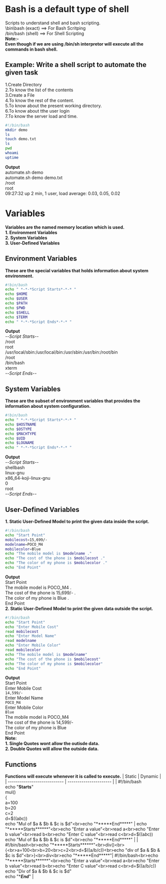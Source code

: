 # Bash is a default type of shell
Scripts to understand shell and bash scripting.<br>
\bin\bash (exact) ==> For Bash Scritping<br>
/bin/bash (shell) ==> For Shell Scripting<br>
**Note:-** <br>
**Even though if we are using /bin/sh interpretor will execute all the commands in bash shell.**
## Example: Write a shell script to automate the given task
1.Create Directory<br>
2.To know the list of the contents<br>
3.Create a File<br>
4.To know the rest of the content.<br>
5.To know about the present working directory.<br>
6.To know about tthe user login<br>
7.To know the server load and time.
```sh
#!/bin/bash
mkdir demo
ls
touch demo.txt
ls
pwd
whoami
uptime
```
**Output**<br>
automate.sh  demo<br>
automate.sh  demo  demo.txt<br>
/root<br>
root<br>
09:27:32 up 2 min,  1 user,  load average: 0.03, 0.05, 0.02

# Variables
  **Variables are the named memory location which is used.** <br>
  **1. Environment Variables**<br>
  **2. System Variables**<br>
  **3. User-Defined Variables**<br>

## Environment Variables
  **These are the special variables that holds information about system environment.** <br>
```sh
#!bin/bash
echo " *-*-*Script Starts*-*-* "
echo $HOME
echo $USER
echo $PATH
echo $PWD
echo $SHELL
echo $TERM
echo " *-*-*Script Ends*-*-* "
```
**Output**<br>
 *-*-*Script Starts*-*-*<br>
/root<br>
root<br>
/usr/local/sbin:/usr/local/bin:/usr/sbin:/usr/bin:/root/bin<br>
/root<br>
/bin/bash<br>
xterm<br>
 *-*-*Script Ends*-*-*
## System Variables
**These are the subset of environment variables that provides the information about system configuration.** <br>
```sh
#!bin/bash
echo " *-*-*Script Starts*-*-* "
echo $HOSTNAME
echo $OSTYPE
echo $MACHTYPE
echo $UID
echo $LOGNAME
echo " *-*-*Script Ends*-*-* "
```
**Output**<br>
 *-*-*Script Starts*-*-*<br>
shellbash<br>
linux-gnu<br>
x86_64-koji-linux-gnu<br>
0<br>
root<br>
 *-*-*Script Ends*-*-*
## User-Defined Variables
**1. Static User-Defined Model to print the given data inside the script.**
```sh
#!/bin/bash
echo "Start Point"
mobilecost=15,699/-
modelname=POCO_M4
mobilecolor=Blue
echo "The mobile model is $modelname ."
echo "The cost of the phone is $mobilecost ."
echo "The color of my phone is $mobilecolor ."
echo "End Point"
```
**Output**<br>
Start Point<br>
The mobile model is POCO_M4 .<br>
The cost of the phone is 15,699/- .<br>
The color of my phone is Blue .<br>
End Point<br>
**2. Static User-Defined Model to print the given data outside the script.**
```sh
#!/bin/bash
echo "Start Point"
echo "Enter Mobile Cost"
read mobilecost
echo "Enter Model Name"
read modelname
echo "Enter Mobile Color"
read mobilecolor
echo "The mobile model is $modelname"
echo "The cost of the phone is $mobilecost"
echo "The color of my phone is $mobilecolor"
echo "End Point"
```
**Output** <br>
Start Point<br>
Enter Mobile Cost<br>
```14,599/-```<br>
Enter Model Name<br>
```POCO_M4```<br>
Enter Mobile Color<br>
```Blue```<br>
The mobile model is POCO_M4<br>
The cost of the phone is 14,599/-<br>
The color of my phone is Blue<br>
End Point<br>
**Note:** <br>
**1. Single Quotes wont allow the outisde data.**<br>
**2. Double Quotes will allow the outside data.**

## Functions
**Functions will execute whenever it is called to execute.**
|        Static             |          Dynamic          |
| ---------------------------- | ---------------------- |
| #!/bin/bash<br>echo "******Starts******"<br>mul()<br>{<br>a=100<br>b=20<br>c=2<br>d=$((a*b*c))<br>echo "Mul of $a & $b & $c is $d"<br>echo "******End*****"  |  echo "******Starts******"<br>echo "Enter a value"<br>read a<br>echo "Enter b value"<br>read b<br>echo "Enter C value"<br>read c<br>d=$((a*b*c))<br>echo "Mul of $a & $b & $c is $d"<br>echo "******End*****" |
| #!/bin/bash<br>echo "******Starts******"<br>div()<br>{<br>a=100<br>b=20<br>c=2<br>d=$((a/b/c))<br>echo "div of $a & $b & $c is $d"<br>}<br>div<br>echo "******End*****"| #!/bin/bash<br>echo "******Starts******"<br>echo "Enter a value"<br>read a<br>echo "Enter b value"<br>read b<br>echo "Enter C value"<br>read c<br>d=$((a/b/c))<br>echo "Div of $a & $b & $c is $d"<br>echo "******End*****"  |


